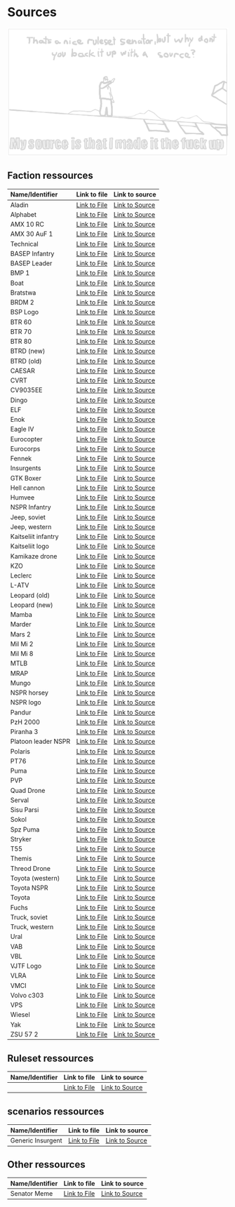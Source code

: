 # Sources

![i made it the fuck up](/ruleset/ressources/senator.excalidraw.png)

## Faction ressources

| Name/Identifier | Link to file | Link to source |
| :--- | :--- | :--- |
| Aladin | [Link to File]() | [Link to Source]() |
| Alphabet | [Link to File]() | [Link to Source]() |
| AMX 10 RC | [Link to File]() | [Link to Source]() |
| AMX 30 AuF 1 | [Link to File]() | [Link to Source]() |
| Technical | [Link to File]() | [Link to Source]() |
| BASEP Infantry | [Link to File]() | [Link to Source]() |
| BASEP Leader | [Link to File]() | [Link to Source]() |
| BMP 1 | [Link to File]() | [Link to Source]() |
| Boat | [Link to File]() | [Link to Source]() |
| Bratstwa | [Link to File]() | [Link to Source]() |
| BRDM 2 | [Link to File]() | [Link to Source]() |
| BSP Logo | [Link to File]() | [Link to Source]() |
| BTR 60 | [Link to File]() | [Link to Source]() |
| BTR 70 | [Link to File]() | [Link to Source](https://de.wikipedia.org/wiki/BTR-70#/media/Datei:Victory_park_(Kazan)_(262-6).jpg) |
| BTR 80 | [Link to File]() | [Link to Source]() |
| BTRD (new) | [Link to File]() | [Link to Source]() |
| BTRD (old) | [Link to File]() | [Link to Source]() |
| CAESAR | [Link to File]() | [Link to Source]() |
| CVRT | [Link to File]() | [Link to Source]() |
| CV9035EE | [Link to File]() | [Link to Source]() |
| Dingo | [Link to File]() | [Link to Source]() |
| ELF | [Link to File]() | [Link to Source]() |
| Enok | [Link to File]() | [Link to Source]() |
| Eagle IV | [Link to File]() | [Link to Source]() |
| Eurocopter | [Link to File]() | [Link to Source]() |
| Eurocorps | [Link to File]() | [Link to Source]() |
| Fennek | [Link to File]() | [Link to Source]() |
| Insurgents | [Link to File](../factions/ressources/generic-insurgent.excalidraw.png) | [Link to Source](https://de.pinterest.com/pin/73816881388789176/) |
| GTK Boxer | [Link to File]() | [Link to Source]() |
| Hell cannon | [Link to File]() | [Link to Source]() |
| Humvee | [Link to File]() | [Link to Source]() |
| NSPR Infantry | [Link to File]() | [Link to Source]() |
| Jeep, soviet | [Link to File]() | [Link to Source]() |
| Jeep, western | [Link to File]() | [Link to Source]() |
| Kaitseliit infantry | [Link to File]() | [Link to Source]() |
| Kaitseliit logo | [Link to File]() | [Link to Source]() |
| Kamikaze drone | [Link to File]() | [Link to Source]() |
| KZO | [Link to File]() | [Link to Source]() |
| Leclerc | [Link to File]() | [Link to Source]() |
| L-ATV | [Link to File]() | [Link to Source](https://www.nationaldefensemagazine.org/articles/2022/1/25/oshkosh-defense-unveils-new-hybrid-electric-jltv) |
| Leopard (old) | [Link to File]() | [Link to Source]() |
| Leopard (new) | [Link to File]() | [Link to Source]() |
| Mamba | [Link to File]() | [Link to Source]() |
| Marder | [Link to File]() | [Link to Source]() |
| Mars 2 | [Link to File]() | [Link to Source]() |
| Mil Mi 2 | [Link to File]() | [Link to Source]() |
| Mil Mi 8 | [Link to File]() | [Link to Source]() |
| MTLB | [Link to File]() | [Link to Source]() |
| MRAP | [Link to File]() | [Link to Source](https://www.motortrend.com/news/163-news140129-surplus-mrap-military-vehicles-given-away-free/) |
| Mungo | [Link to File]() | [Link to Source]() |
| NSPR horsey | [Link to File]() | [Link to Source]() |
| NSPR logo | [Link to File]() | [Link to Source]() |
| Pandur | [Link to File]() | [Link to Source]() |
| PzH 2000 | [Link to File]() | [Link to Source]() |
| Piranha 3 | [Link to File]() | [Link to Source]() |
| Platoon leader NSPR | [Link to File]() | [Link to Source]() |
| Polaris | [Link to File]() | [Link to Source]() |
| PT76 | [Link to File]() | [Link to Source]() |
| Puma | [Link to File]() | [Link to Source]() |
| PVP | [Link to File]() | [Link to Source]() |
| Quad Drone | [Link to File]() | [Link to Source]() |
| Serval | [Link to File]() | [Link to Source]() |
| Sisu Parsi | [Link to File]() | [Link to Source]() |
| Sokol | [Link to File]() | [Link to Source]() |
| Spz Puma | [Link to File]() | [Link to Source]() |
| Stryker | [Link to File]() | [Link to Source](https://en.wikipedia.org/wiki/Stryker#/media/File:A_Stryker_armored_vehicle_manned_by_U.S._Soldiers_with_the_2nd_Cavalry_Regiment_moves_in_a_convoy_during_exercise_Saber_Junction_near_Hohenfels,_Germany_121023-A-ZR192-004.jpg) |
| T55 | [Link to File]() | [Link to Source]() |
| Themis | [Link to File]() | [Link to Source]() |
| Threod Drone | [Link to File]() | [Link to Source]() |
| Toyota (western) | [Link to File]() | [Link to Source]() |
| Toyota NSPR | [Link to File]() | [Link to Source]() |
| Toyota | [Link to File]() | [Link to Source]() |
| Fuchs | [Link to File]() | [Link to Source]() |
| Truck, soviet | [Link to File]() | [Link to Source]() |
| Truck, western | [Link to File]() | [Link to Source]() |
| Ural | [Link to File]() | [Link to Source]() |
| VAB | [Link to File]() | [Link to Source]() |
| VBL | [Link to File]() | [Link to Source]() |
| VJTF Logo | [Link to File]() | [Link to Source]() |
| VLRA | [Link to File]() | [Link to Source]() |
| VMCI | [Link to File]() | [Link to Source]() |
| Volvo c303 | [Link to File]() | [Link to Source]() |
| VPS | [Link to File]() | [Link to Source]() |
| Wiesel | [Link to File]() | [Link to Source]() |
| Yak | [Link to File]() | [Link to Source]() |
| ZSU 57 2 | [Link to File]() | [Link to Source]() |

## Ruleset ressources

| Name/Identifier | Link to file | Link to source |
| :--- | :--- | :--- |
| | [Link to File]() | [Link to Source]() |

## scenarios ressources

| Name/Identifier | Link to file | Link to source |
| :--- | :--- | :--- |
| Generic Insurgent | [Link to File]() | [Link to Source]() |

## Other ressources

| Name/Identifier | Link to file | Link to source |
| :--- | :--- | :--- |
| Senator Meme | [Link to File](../ruleset/ressources/senator.excalidraw.png) | [Link to Source](https://tenor.com/view/metal-gear-rising-metal-gear-rising-revengeance-senator-armstrong-revengeance-i-made-it-the-fuck-up-gif-25029602/) |
